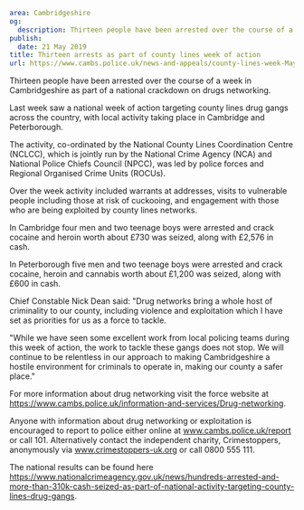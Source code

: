 ```yaml
area: Cambridgeshire
og:
  description: Thirteen people have been arrested over the course of a week in Cambridgeshire as part of a national crackdown on drugs networking.
publish:
  date: 21 May 2019
title: Thirteen arrests as part of county lines week of action
url: https://www.cambs.police.uk/news-and-appeals/county-lines-week-May-2019
```

Thirteen people have been arrested over the course of a week in Cambridgeshire as part of a national crackdown on drugs networking.

Last week saw a national week of action targeting county lines drug gangs across the country, with local activity taking place in Cambridge and Peterborough.

The activity, co-ordinated by the National County Lines Coordination Centre (NCLCC), which is jointly run by the National Crime Agency (NCA) and National Police Chiefs Council (NPCC), was led by police forces and Regional Organised Crime Units (ROCUs).

Over the week activity included warrants at addresses, visits to vulnerable people including those at risk of cuckooing, and engagement with those who are being exploited by county lines networks.

In Cambridge four men and two teenage boys were arrested and crack cocaine and heroin worth about £730 was seized, along with £2,576 in cash.

In Peterborough five men and two teenage boys were arrested and crack cocaine, heroin and cannabis worth about £1,200 was seized, along with £600 in cash.

Chief Constable Nick Dean said: "Drug networks bring a whole host of criminality to our county, including violence and exploitation which I have set as priorities for us as a force to tackle.

"While we have seen some excellent work from local policing teams during this week of action, the work to tackle these gangs does not stop. We will continue to be relentless in our approach to making Cambridgeshire a hostile environment for criminals to operate in, making our county a safer place."

For more information about drug networking visit the force website at https://www.cambs.police.uk/information-and-services/Drug-networking.

Anyone with information about drug networking or exploitation is encouraged to report to police either online at www.cambs.police.uk/report or call 101. Alternatively contact the independent charity, Crimestoppers, anonymously via www.crimestoppers-uk.org or call 0800 555 111.

The national results can be found here https://www.nationalcrimeagency.gov.uk/news/hundreds-arrested-and-more-than-310k-cash-seized-as-part-of-national-activity-targeting-county-lines-drug-gangs.
